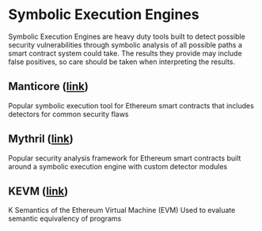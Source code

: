 # Symbolic Execution Engines
Symbolic Execution Engines are heavy duty tools built to detect possible security vulnerabilities
through symbolic analysis of all possible paths a smart contract system could take.
The results they provide may include false positives, so care should be taken when interpreting the results.

## Manticore ([link](https://github.com/trailofbits/manticore))
Popular symbolic execution tool for Ethereum smart contracts that includes detectors for common security flaws

## Mythril ([link](https://www.github.com/ConsenSys/mythril/))
Popular security analysis framework for Ethereum smart contracts built around a symbolic execution engine with custom detector modules

## KEVM ([link](https://github.com/kframework/evm-semantics))
K Semantics of the Ethereum Virtual Machine (EVM)
Used to evaluate semantic equivalency of programs
